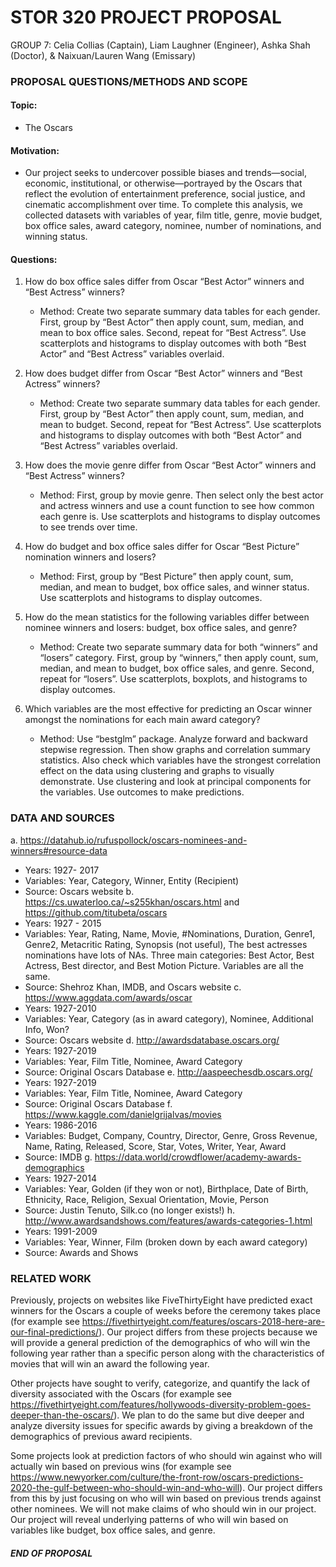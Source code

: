 # STOR 320 PROJECT PROPOSAL
 GROUP 7: Celia Collias (Captain), Liam Laughner (Engineer), Ashka Shah (Doctor), & Naixuan/Lauren Wang (Emissary)

### PROPOSAL QUESTIONS/METHODS AND SCOPE

#### Topic: 
  * The Oscars

#### Motivation:  
  * Our project seeks to undercover possible biases and trends—social, economic, institutional, or otherwise—portrayed by the Oscars that reflect the evolution of entertainment preference, social justice, and cinematic accomplishment over time. To complete this analysis, we collected datasets with variables of year, film title, genre, movie budget, box office sales, award category, nominee, number of nominations, and winning status.

#### Questions:

1. How do box office sales differ from Oscar “Best Actor” winners and “Best Actress” winners?
   * Method: Create two separate summary data tables for each gender. First, group by “Best Actor” then apply count, sum, median, and mean to box office sales. Second, repeat for “Best Actress”. Use scatterplots and histograms to display outcomes with both “Best Actor” and “Best Actress” variables overlaid.

2. How does budget differ from Oscar “Best Actor” winners and “Best Actress” winners?
   * Method: Create two separate summary data tables for each gender. First, group by “Best Actor” then apply count, sum, median, and mean to budget. Second, repeat for “Best Actress”. Use scatterplots and histograms to display outcomes with both “Best Actor” and “Best Actress” variables overlaid.

3. How does the movie genre differ from Oscar “Best Actor” winners and “Best Actress” winners?
   * Method: First, group by movie genre. Then select only the best actor and actress winners and use a count function to see how common each genre is. Use scatterplots and histograms to display outcomes to see trends over time.

4. How do budget and box office sales differ for Oscar “Best Picture” nomination winners and losers?
   * Method: First, group by “Best Picture” then apply count, sum, median, and mean to budget, box office sales, and winner status. Use scatterplots and histograms to display outcomes.

5. How do the mean statistics for the following variables differ between nominee winners and losers: budget, box office sales, and genre?
   * Method: Create two separate summary data for both “winners” and “losers” category. First, group by “winners,” then apply count, sum, median, and mean to budget, box office sales, and genre. Second, repeat for “losers”. Use scatterplots, boxplots, and histograms to display outcomes.

6. Which variables are the most effective for predicting an Oscar winner amongst the nominations for each main award category?
   * Method: Use “bestglm” package. Analyze forward and backward stepwise regression. Then show graphs and correlation summary statistics. Also check which variables have the strongest correlation effect on the data using clustering and graphs to visually demonstrate. Use clustering and look at principal components for the variables.  Use outcomes to make predictions.

### DATA AND SOURCES 
a. https://datahub.io/rufuspollock/oscars-nominees-and-winners#resource-data 
   * Years: 1927- 2017
   * Variables: Year, Category, Winner, Entity (Recipient)
   * Source: Oscars website
b. https://cs.uwaterloo.ca/~s255khan/oscars.html and https://github.com/titubeta/oscars 
   * Years: 1927 - 2015
   * Variables: Year, Rating, Name, Movie, #Nominations, Duration, Genre1, Genre2, Metacritic Rating, Synopsis (not useful), 
The best actresses nominations have lots of NAs. Three main categories: Best Actor, Best Actress, Best director, and Best Motion Picture. Variables are all the same. 
   * Source: Shehroz Khan, IMDB, and Oscars website
c. https://www.aggdata.com/awards/oscar 
   * Years: 1927-2010
   * Variables: Year, Category (as in award category), Nominee, Additional Info, Won? 
   * Source: Oscars website
d. http://awardsdatabase.oscars.org/ 
   * Years: 1927-2019
   * Variables: Year, Film Title, Nominee, Award Category
   * Source: Original Oscars Database
e. http://aaspeechesdb.oscars.org/ 
   * Years: 1927-2019
   * Variables: Year, Film Title, Nominee, Award Category
   * Source: Original Oscars Database
f. https://www.kaggle.com/danielgrijalvas/movies
   * Years: 1986-2016
   * Variables: Budget, Company, Country, Director, Genre, Gross Revenue, Name, Rating, Released, Score, Star, Votes, Writer, Year, Award
   * Source: IMDB
g. https://data.world/crowdflower/academy-awards-demographics
   * Years: 1927-2014
   * Variables: Year, Golden (if they won or not), Birthplace, Date of Birth, Ethnicity, Race, Religion, Sexual Orientation, Movie, Person
   * Source: Justin Tenuto, Silk.co (no longer exists!) 
h. http://www.awardsandshows.com/features/awards-categories-1.html
   * Years: 1991-2009
   * Variables: Year, Winner, Film (broken down by each award category)
   * Source: Awards and Shows
 
### RELATED WORK

  Previously, projects on websites like FiveThirtyEight have predicted exact winners for the Oscars a couple of weeks before the ceremony takes place (for example see https://fivethirtyeight.com/features/oscars-2018-here-are-our-final-predictions/). Our project differs from these projects because we will provide a general prediction of the demographics of who will win the following year rather than a specific person along with the characteristics of movies that will win an award the following year.
     
  Other projects have sought to verify, categorize, and quantify the lack of diversity associated with the Oscars (for example see https://fivethirtyeight.com/features/hollywoods-diversity-problem-goes-deeper-than-the-oscars/). We plan to do the same but dive deeper and analyze diversity issues for specific awards by giving a breakdown of the demographics of previous award recipients.
     
  Some projects look at prediction factors of who should win against who will actually win based on previous wins (for example see https://www.newyorker.com/culture/the-front-row/oscars-predictions-2020-the-gulf-between-who-should-win-and-who-will). Our project differs from this by just focusing on who will win based on previous trends against other nominees. We will not make claims of who should win in our project. Our project will reveal underlying patterns of who will win based on variables like budget, box office sales, and genre.



##### END OF PROPOSAL

